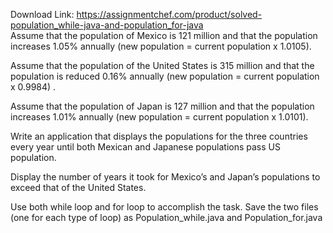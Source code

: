Download Link: https://assignmentchef.com/product/solved-population_while-java-and-population_for-java
<br>
Assume that the population of Mexico is 121 million and that the population increases 1.05% annually (new population = current population x 1.0105).

Assume that the population of the United States is 315 million and that the population is reduced 0.16% annually (new population = current population x 0.9984) .

Assume that the population of Japan is 127 million and that the population increases 1.01% annually (new population = current population x 1.0101).

Write an application that displays the populations for the three countries every year until both Mexican and Japanese populations pass US population.

Display the number of years it took for Mexico’s and Japan’s populations to exceed that of the United States.

Use both while loop and for loop to accomplish the task. Save the two files (one for each type of loop) as Population_while.java and Population_for.java